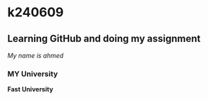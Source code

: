 # k240609
## Learning GitHub and doing my assignment
_My name is ahmed_
### MY University
**Fast University**
